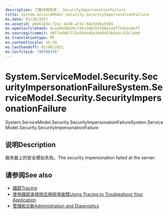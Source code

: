 ```yaml
---
description: 了解详细信息： SecurityImpersonationFailure
title: System.ServiceModel.Security.SecurityImpersonationFailure
ms.date: 03/30/2017
ms.assetid: e0e61834-72ac-4a58-af32-94e3206a9369
ms.openlocfilehash: 6caa9830b26cc9415882557b6a1a5f714e1e9eff
ms.sourcegitcommit: ddf7edb67715a5b9a45e3dd44536dabc153c1de0
ms.translationtype: MT
ms.contentlocale: zh-CN
ms.lasthandoff: 02/06/2021
ms.locfileid: "99798376"
---
```

# <a name="systemservicemodelsecuritysecurityimpersonationfailure"></a><span data-ttu-id="1c6c5-103">System.ServiceModel.Security.SecurityImpersonationFailure</span><span class="sxs-lookup"><span data-stu-id="1c6c5-103">System.ServiceModel.Security.SecurityImpersonationFailure</span></span>

<span data-ttu-id="1c6c5-104">System.ServiceModel.Security.SecurityImpersonationFailure</span><span class="sxs-lookup"><span data-stu-id="1c6c5-104">System.ServiceModel.Security.SecurityImpersonationFailure</span></span>  
  
## <a name="description"></a><span data-ttu-id="1c6c5-105">说明</span><span class="sxs-lookup"><span data-stu-id="1c6c5-105">Description</span></span>  

 <span data-ttu-id="1c6c5-106">服务器上的安全模拟失败。</span><span class="sxs-lookup"><span data-stu-id="1c6c5-106">The security impersonation failed at the server.</span></span>  
  
## <a name="see-also"></a><span data-ttu-id="1c6c5-107">请参阅</span><span class="sxs-lookup"><span data-stu-id="1c6c5-107">See also</span></span>

- [<span data-ttu-id="1c6c5-108">跟踪</span><span class="sxs-lookup"><span data-stu-id="1c6c5-108">Tracing</span></span>](index.md)
- [<span data-ttu-id="1c6c5-109">使用跟踪来排除应用程序故障</span><span class="sxs-lookup"><span data-stu-id="1c6c5-109">Using Tracing to Troubleshoot Your Application</span></span>](using-tracing-to-troubleshoot-your-application.md)
- [<span data-ttu-id="1c6c5-110">管理和诊断</span><span class="sxs-lookup"><span data-stu-id="1c6c5-110">Administration and Diagnostics</span></span>](../index.md)
